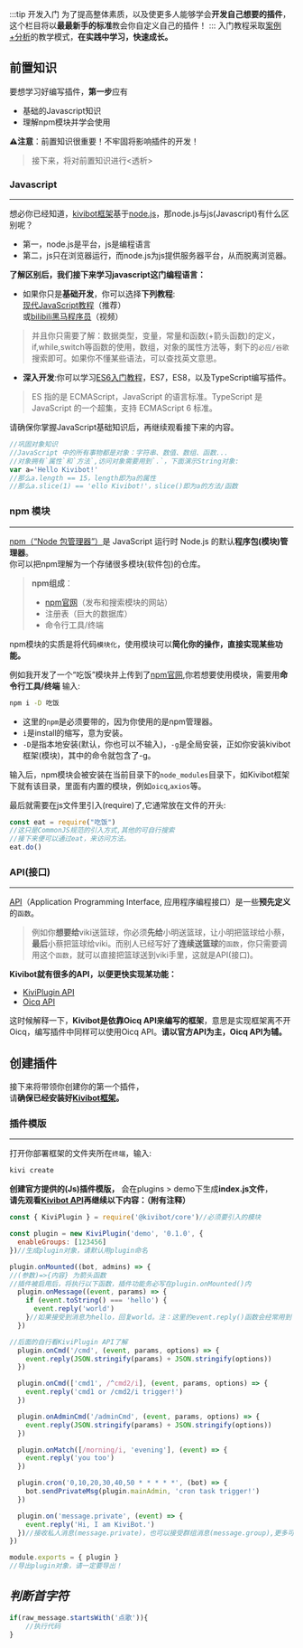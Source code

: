 :::tip 开发入门
为了提高整体素质，以及使更多人能够学会**开发自己想要的插件**，这个栏目将以**最最新手的标准**教会你自定义自己的插件！
:::
入门教程采取[案例+分析](#)的教学模式，**在实践中学习，快速成长。**
## 前置知识
要想学习好编写插件，**第一步**应有
- 基础的Javascript知识
- 理解npm模块并学会使用

**⚠️注意**：前置知识很重要！不牢固将影响插件的开发！
> 接下来，将对前置知识进行<透析>

### Javascript
***
想必你已经知道，[kivibot框架](#)基于[node.js](#)，那node.js与js(Javascript)有什么区别呢？
- 第一，node.js是平台，js是编程语言
- 第二，js只在浏览器运行，而node.js为js提供服务器平台，从而脱离浏览器。

**了解区别后，我们接下来学习javascript这门编程语言：**<br>
- 如果你只是**基础开发**，你可以选择**下列教程**:<br>
 [现代JavaScript教程](https://zh.javascript.info/)（推荐）
 <br>或[bilibili黑马程序员](https://www.bilibili.com/video/BV1ux411d75J?p=1)（视频）

> 并且你只需要了解：数据类型，变量，常量和函数(+箭头函数)的定义，if,while,switch等函数的使用，数组，对象的属性方法等，剩下的`必应/谷歌`搜索即可。如果你不懂某些语法，可以查找英文意思。

- **深入开发**:你可以学习[ES6入门教程](https://es6.ruanyifeng.com/)，ES7，ES8，以及TypeScript编写插件。
> ES 指的是 ECMAScript，JavaScript 的语言标准。TypeScript 是 JavaScript 的一个超集，支持 ECMAScript 6 标准。

请确保你掌握JavaScript基础知识后，再继续观看接下来的内容。
```js
//巩固对象知识
//JavaScript 中的所有事物都是对象：字符串、数值、数组、函数...
//对象拥有`属性`和`方法`,访问对象需要用到`.`，下面演示String对象:
var a='Hello Kivibot!'
//那么a.length == 15，length即为a的属性
//那么a.slice(1) == 'ello Kivibot!'，slice()即为a的方法/函数
```
### npm 模块
***
[npm（“Node 包管理器”）](#npm模块)是 JavaScript 运行时 Node.js 的默认**程序包(模块)管理器**。
<br>你可以把npm理解为一个存储很多模块(软件包)的仓库。
> **npm组成**：
>- [npm官网](https://www.npmjs.com/)（发布和搜索模块的网站）
>- 注册表（巨大的数据库）
>- 命令行工具/终端

npm模块的实质是将代码`模块化`，使用模块可以**简化你的操作，直接实现某些功能。**

例如我开发了一个“吃饭”模块并上传到了[npm官网](https://www.npmjs.com/),你若想要使用模块，需要用**命令行工具/终端** 输入:
```cmd
npm i -D 吃饭
```
- 这里的`npm`是必须要带的，因为你使用的是npm管理器。
- `i`是install的缩写，意为安装。
- `-D`是指本地安装(默认，你也可以不输入)，`-g`是全局安装，正如你安装kivibot框架(模块)，其中的命令就包含了-g。

输入后，npm模块会被安装在当前目录下的`node_modules`目录下，如Kivibot框架下就有该目录，里面有内置的模块，例如`oicq`,`axios`等。

最后就需要在js文件里引入(require)了,它通常放在文件的开头:
```js
const eat = require("吃饭")
//这只是CommonJS规范的引入方式,其他的可自行搜索
//接下来便可以通过eat，来访问方法。
eat.do()
```
### API(接口)
***
[API](#api接口)（Application Programming Interface, 应用程序编程接口）是一些**预先定义**的`函数`。
>例如你**想要给**viki送篮球，你必须**先给**小明送篮球，让小明把篮球给小蔡，**最后**小蔡把篮球给viki。而别人已经写好了**连续送篮球**的`函数`，你只需要调用这个`函数`，就可以直接把篮球送到viki手里，这就是API(接口)。

**Kivibot就有很多的API，以便更快实现某功能：**
- [KiviPlugin API](https://beta.kivibot.com/api/plugin.html)
- [Oicq API](https://oicqjs.github.io/oicq/)

这时候解释一下，**Kivibot是依靠Oicq API来编写的框架**，意思是实现框架离不开Oicq，编写插件中同样可以使用Oicq API。**请以官方API为主，Oicq API为辅。**

## 创建插件
接下来将带领你创建你的第一个插件，<br>
请**确保已经安装好[Kivibot框架](https://beta.kivibot.com/intro.html)。**
### 插件模版
***
打开你部署框架的文件夹所在`终端`，输入:
```cmd
kivi create
```
**创建官方提供的(Js)插件模版，**
会在plugins > demo下生成**index.js文件**，<br>**请先观看[Kivibot API](https://beta.kivibot.com/api/plugin.html)再继续以下内容：（附有注释）**
```js
const { KiviPlugin } = require('@kivibot/core')//必须要引入的模块

const plugin = new KiviPlugin('demo', '0.1.0', {
  enableGroups: [123456]
})//生成plugin对象，请默认用plugin命名

plugin.onMounted((bot, admins) => {
//(参数)=>{内容} 为箭头函数
//插件被启用后，将执行以下函数，插件功能务必写在plugin.onMounted()内
  plugin.onMessage((event, params) => {
    if (event.toString() === 'hello') {
      event.reply('world')
    }//如果接受到消息为hello，回复world。注：这里的event.reply()函数会经常用到！可在接受消息后，在消息来源处直接回复。
  })

//后面的自行看KiviPlugin API了解
  plugin.onCmd('/cmd', (event, params, options) => {
    event.reply(JSON.stringify(params) + JSON.stringify(options))
  })

  plugin.onCmd(['cmd1', /^cmd2/i], (event, params, options) => {
    event.reply('cmd1 or /cmd2/i trigger!')
  })

  plugin.onAdminCmd('/adminCmd', (event, params, options) => {
    event.reply(JSON.stringify(params) + JSON.stringify(options))
  })

  plugin.onMatch([/morning/i, 'evening'], (event) => {
    event.reply('you too')
  })

  plugin.cron('0,10,20,30,40,50 * * * * *', (bot) => {
    bot.sendPrivateMsg(plugin.mainAdmin, 'cron task trigger!')
  })

  plugin.on('message.private', (event) => {
    event.reply('Hi, I am KiviBot.')
  })//接收私人消息(message.private)，也可以接受群组消息(message.group),更多可在API文档找到。
})

module.exports = { plugin }
//导出plugin对象，请一定要导出！
```
## *判断首字符*
```js
if(raw_message.startsWith('点歌')){
    //执行代码
}
```